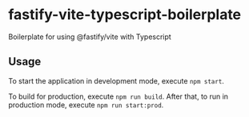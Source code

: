 # fastify-vite-typescript-boilerplate

Boilerplate for using @fastify/vite with Typescript

## Usage

To start the application in development mode, execute `npm start`.

To build for production, execute `npm run build`. After that, to run in production mode, execute `npm run start:prod`.
